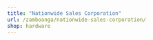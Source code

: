 ```yaml
---
title: "Nationwide Sales Corporation"
url: /zamboanga/nationwide-sales-corporation/
shop: hardware
---
```

